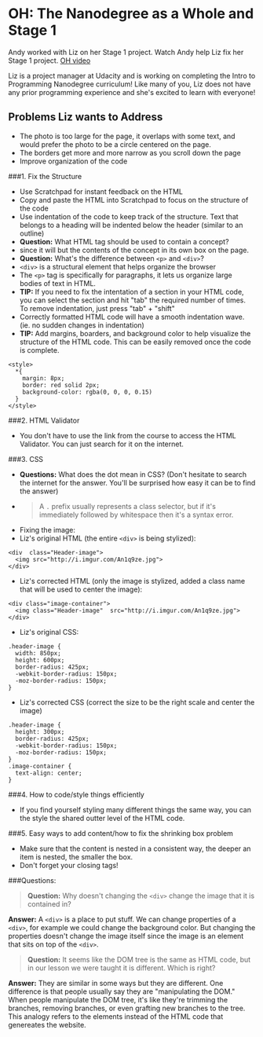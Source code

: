 OH: The Nanodegree as a Whole and Stage 1
==========================================

Andy worked with Liz on her Stage 1 project. Watch Andy help Liz fix her Stage 1 project. [OH video](https://plus.google.com/events/cmtb5ijlk7s3jerqhq7op7jnfjo?authkey=COzZjMbU_baxrwE)

Liz is a project manager at Udacity and is working on completing the Intro to Programming  Nanodegree curriculum! Like many of you, Liz does not have any prior programming experience and she's excited to learn with everyone!

Problems Liz wants to Address
-----------------------------
  * The photo is too large for the page, it overlaps with some text, and would prefer the  photo to be a circle centered on the page.
  * The borders get more and more narrow as you scroll down the page
  * Improve organization of the code

###1. Fix the Structure
  * Use Scratchpad for instant feedback on the HTML
  * Copy and paste the HTML into Scratchpad to focus on the structure of the code
  * Use indentation of the code to keep track of the structure. Text that belongs to a  heading will be indented below the header (similar to an outline)
  * **Question:** What HTML tag should be used to contain a concept?
   * <div> since it will but the contents of the concept in its own box on the page.
  * **Question:** What's the difference between ```<p>``` and ```<div>```?
   * ```<div>``` is a structural element that helps organize the browser
   * The ```<p>``` tag is specifically for paragraphs, it lets us organize large bodies of text in HTML.
  * **TIP:** If you need to fix the intentation of a section in your HTML code, you can select  the section and hit "tab" the required number of times. To remove indentation, just press "tab" + "shift"
  * Correctly formatted HTML code will have a smooth indentation wave. (ie. no sudden changes  in indentation)
  * **TIP:** Add margins, boarders, and background color to help visualize the structure of the  HTML code. This can be easily removed once the code is complete. 
```
<style>
  *{
    margin: 8px;
    border: red solid 2px;
    background-color: rgba(0, 0, 0, 0.15)
  }
</style>
```

###2. HTML Validator
  * You don't have to use the link from the course to access the HTML Validator. You can just  search for it on the internet.
 
###3. CSS
  * **Questions:** What does the dot mean in CSS? (Don't hesitate to search the internet for  the answer. You'll be surprised how easy it can be to find the answer)
   *  >A ```.``` prefix usually represents a class selector, but if it's immediately followed   by whitespace then it's a syntax error. 
  * Fixing the image:
   * Liz's original HTML (the entire ```<div>``` is being stylized):
```
<div  class="Header-image">
  <img src="http://i.imgur.com/An1q9ze.jpg">
</div>
```
   * Liz's corrected HTML (only the image is stylized, added a class name that will be used to center the image):
```
<div class="image-container">
  <img class="Header-image"  src="http://i.imgur.com/An1q9ze.jpg">
</div>
```
   * Liz's original CSS:
```
.header-image {
  width: 850px;
  height: 600px;
  border-radius: 425px;
  -webkit-border-radius: 150px;
  -moz-border-radius: 150px;
}
```
   * Liz's corrected CSS (correct the size to be the right scale and center the image)
```
.header-image {
  height: 300px;
  border-radius: 425px;
  -webkit-border-radius: 150px;
  -moz-border-radius: 150px;
}
.image-container {
  text-align: center;
}
```

###4. How to code/style things efficiently
  * If you find yourself styling many different things the same way, you can the style the shared  outter level of the HTML code.

###5. Easy ways to add content/how to fix the shrinking box problem
  * Make sure that the content is nested in a consistent way, the deeper an item is nested, the smaller the box.
  * Don't forget your closing tags!

###Questions:
>**Question:** Why doesn't changing the ```<div>``` change the image that it is contained in?

**Answer:** 
A ```<div>``` is a place to put stuff. We can change properties of a ```<div>```, for example we  could change the background color. But changing the properties doesn't change the image itself since the image is  an element that sits on top of the ```<div>```. 

>**Question:** It seems like the DOM tree is the same as HTML code, but in our lesson we were  taught it is different. Which is right?

**Answer:** They are similar in some ways but they are different. One difference is that people  usually say they are "manipulating the DOM." When people manipulate the DOM tree, it's like they're trimming the branches,  removing branches, or even grafting new branches to the tree. This analogy refers to the elements instead of  the HTML code that genereates the website. 

